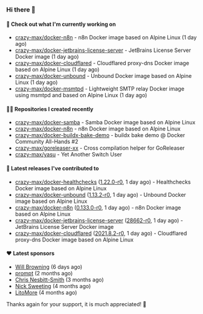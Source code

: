 ### Hi there 👋

#### 👷 Check out what I'm currently working on

- [crazy-max/docker-n8n](https://github.com/crazy-max/docker-n8n) - n8n Docker image based on Alpine Linux (1 day ago)
- [crazy-max/docker-jetbrains-license-server](https://github.com/crazy-max/docker-jetbrains-license-server) - JetBrains License Server Docker image (1 day ago)
- [crazy-max/docker-cloudflared](https://github.com/crazy-max/docker-cloudflared) - Cloudflared proxy-dns Docker image based on Alpine Linux (1 day ago)
- [crazy-max/docker-unbound](https://github.com/crazy-max/docker-unbound) - Unbound Docker image based on Alpine Linux (1 day ago)
- [crazy-max/docker-msmtpd](https://github.com/crazy-max/docker-msmtpd) - Lightweight SMTP relay Docker image using msmtpd and based on Alpine Linux (1 day ago)

#### 👨‍💻 Repositories I created recently

- [crazy-max/docker-samba](https://github.com/crazy-max/docker-samba) - Samba Docker image based on Alpine Linux
- [crazy-max/docker-n8n](https://github.com/crazy-max/docker-n8n) - n8n Docker image based on Alpine Linux
- [crazy-max/docker-buildx-bake-demo](https://github.com/crazy-max/docker-buildx-bake-demo) - buildx bake demo @ Docker Community All-Hands #2
- [crazy-max/goreleaser-xx](https://github.com/crazy-max/goreleaser-xx) - Cross compilation helper for GoReleaser
- [crazy-max/yasu](https://github.com/crazy-max/yasu) - Yet Another Switch User

#### 🚀 Latest releases I've contributed to

- [crazy-max/docker-healthchecks](https://github.com/crazy-max/docker-healthchecks) ([1.22.0-r0](https://github.com/crazy-max/docker-healthchecks/releases/tag/1.22.0-r0), 1 day ago) - Healthchecks Docker image based on Alpine Linux
- [crazy-max/docker-unbound](https://github.com/crazy-max/docker-unbound) ([1.13.2-r0](https://github.com/crazy-max/docker-unbound/releases/tag/1.13.2-r0), 1 day ago) - Unbound Docker image based on Alpine Linux
- [crazy-max/docker-n8n](https://github.com/crazy-max/docker-n8n) ([0.133.0-r0](https://github.com/crazy-max/docker-n8n/releases/tag/0.133.0-r0), 1 day ago) - n8n Docker image based on Alpine Linux
- [crazy-max/docker-jetbrains-license-server](https://github.com/crazy-max/docker-jetbrains-license-server) ([28662-r0](https://github.com/crazy-max/docker-jetbrains-license-server/releases/tag/28662-r0), 1 day ago) - JetBrains License Server Docker image
- [crazy-max/docker-cloudflared](https://github.com/crazy-max/docker-cloudflared) ([2021.8.2-r0](https://github.com/crazy-max/docker-cloudflared/releases/tag/2021.8.2-r0), 1 day ago) - Cloudflared proxy-dns Docker image based on Alpine Linux

#### ❤️ Latest sponsors
- [Will Browning](https://github.com/willbrowningme) (6 days ago)
- [prompt](https://github.com/pr-mpt) (2 months ago)
- [Chris Nesbitt-Smith](https://github.com/chrisns) (3 months ago)
- [Nick Sweeting](https://github.com/pirate) (4 months ago)
- [LitoMore](https://github.com/LitoMore) (4 months ago)

Thanks again for your support, it is much appreciated! 🙏

